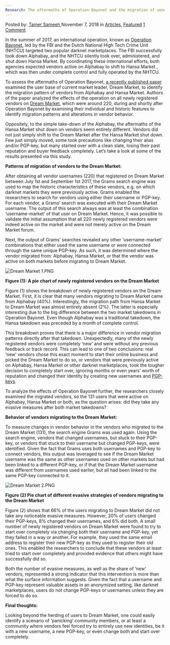 ```yaml
---
Research: The aftermaths of Operation Bayonet and the migration of vendors to Dream Market
---
```

<article class="post-listing post-27150 post type-post status-publish format-standard has-post-thumbnail hentry category-deepdot-news tag-aftermaths tag-bayonet tag-dream tag-market tag-migration tag-operation tag-research tag-vendors">
<div class="post-inner">
<p class="post-meta">
<span>Posted by: <a href="https://www.deepdotweb.com/author/tamersameeh/" title="">Tamer Sameeh </a></span>
<span>November 7, 2018</span>
<span>in <a href="https://www.deepdotweb.com/category/articles/" rel="category tag">Articles</a>, <a href="https://www.deepdotweb.com/category/deepdot-news/" rel="category tag">Featured</a></span>
<span><a href="https://www.deepdotweb.com/2018/11/07/research-the-aftermaths-of-operation-bayonet-and-the-migration-of-vendors-to-dream-market/#comments">1 Comment</a></span>
</p>
<div class="clear"></div>
<div class="entry">
<p>In the summer of 2017, an international operation, known as <a href="https://www.deepdotweb.com/2018/03/16/operation-bayonet-htcu-took-hansa-market-offline/">Operation Bayonet</a>, led by the FBI and the Dutch National High Tech Crime Unit (NHTCU) targeted two popular darknet marketplaces. The FBI successfully took down Alphabay, and the NHTCU silently took over, administered, and shut down Hansa Market. By coordinating these international efforts, both agencies expected vendors active on Alphabay to shift to Hansa Market , which was then under complete control and fully operated by the NHTCU.</p>
<p>To assess the aftermaths of Operation Bayonet, <a href="https://pure.tudelft.nl/portal/files/46185682/Wegberg_Verburgh_Lost_in_the_Dream.pdf">a recently published paper</a> examined the user base of current market leader, Dream Market, to identify the migration pattern of vendors from Alphabay and Hansa Market. Authors of the paper analyzed the effects of the operation on all newly registered vendors on <a href="http://www.deepdotweb.com/marketplace-directory/listing/dream-market/">Dream Market</a>, which were around 220, during and shortly after Operation Bayonet by examining their individual and historic features to identify migration patterns and alterations in vendor behavior.</p>
<p>Oppositely, to the simple take-down of the Alphabay, the aftermaths of the Hansa Market shut down on vendors seem entirely different. Vendors did not just simply shift to the Dream Market after the Hansa Market shut down. Few just simply moved, some took precautions like changing their alias and/or PGP-key, but many started over with a clean slate, losing their past reputation and buyer feedback completely. Let&#8217;s take a look at some of the results presented via this study.</p>
<p><strong>Patterns of migration of vendors to the Dream Market:</strong></p>
<p>After obtaining all vendor usernames (220) that registered on Dream Market between July 1st and September 1st 2017, the Grams search engine was used to map the historic characteristics of these vendors, e.g. on which darknet markets they were previously active. Grams enabled the researchers to search for vendors using either their username or PGP-key. For each vendor, a Grams&#8217; search was executed with their Dream Market username. The output of this search always was at least the combination ‘username-market’ of that user on Dream Market. Hence, it was possible to validate the initial assumption that all 220 newly registered vendors were indeed active on the market and were not merely active on the Dream Market forum.</p>
<p>Next, the output of Grams&#8217; searches revealed any other ‘username-market’ combinations that either used the same username or were connected through the same unique PGP-key. As such, it was determined where the vendor migrated from: Alphabay, Hansa Market, or that the vendor was active on both markets before migrating to Dream Market.</p>
<p><img class="wp-image-27156" src="https://www.deepdotweb.com/wp-content/uploads/2018/11/dream-market-1-png.png" alt="Dream Market 1.PNG" srcset="https://www.deepdotweb.com/wp-content/uploads/2018/11/dream-market-1-png.png 480w, https://www.deepdotweb.com/wp-content/uploads/2018/11/dream-market-1-png-300x227.png 300w" sizes="(max-width: 480px) 100vw, 480px" /></p>
<p><strong>Figure (1): A pie chart of newly registered vendors on the Dream Market</strong></p>
<p>Figure (1) shows the breakdown of newly registered vendors on the Dream Market. First, it is clear that many vendors migrating to Dream Market came from Alphabay (40%). Interestingly, the migration path from Hansa Market to Dream Market was almost entirely absent (2%). The latter is especially interesting due to the big difference between the two market takedowns in Operation Bayonet. Even though Alphabay was a traditional takedown, the Hansa takedown was preceded by a month of complete control.</p>
<p>This breakdown proves that there is a major difference in vendor migration patterns directly after that takedown. Unexpectedly, many of the newly registered vendors were completely ‘new’ and were without any previous feedback or track record. This can lead to one of two conclusions: real ‘new’ vendors chose this exact moment to start their online business and picked the Dream Market to do so, or vendors that were previously active on Alphabay, Hansa Market or other darknet marketplaces, took the tougher decision to completely start over, ignoring months or even years’ worth of reputation and changed their identity by creating new usernames and <a href="https://www.deepdotweb.com/2017/10/22/basic-guide-pgp-tails/">PGP-keys</a>.</p>
<p>To analyze the effects of Operation Bayonet further, the researchers closely examined the migrated vendors, so the 131 users that were active on Alphabay, Hansa Market or both, as the question arises: did they take any evasive measures after both market takedowns?</p>
<p><strong>Behavior of vendors migrating to the Dream Market:</strong></p>
<p>To measure changes in vendor behavior in the vendors who migrated to the Dream Market (131), the search engine Grams was used again. Using the search engine, vendors that changed usernames, but stuck to their PGP-key, or vendors that stuck to their username but changed PGP-keys, were identified. Given the fact that Grams uses both usernames and PGP-key to connect vendors, this output was leveraged to see if the Dream Market username was the same as other usernames used on other markets but had been linked to a different PGP-key, or if that the Dream Market username was different from usernames used earlier, but all had been linked to the same PGP-key connected to it.</p>
<p><img class="wp-image-27157" src="https://www.deepdotweb.com/wp-content/uploads/2018/11/dream-market-2-png.png" alt="Dream Market 2.PNG" srcset="https://www.deepdotweb.com/wp-content/uploads/2018/11/dream-market-2-png.png 522w, https://www.deepdotweb.com/wp-content/uploads/2018/11/dream-market-2-png-300x187.png 300w" sizes="(max-width: 522px) 100vw, 522px" /></p>
<p><strong>Figure (2) Pie chart of different evasive strategies of vendors migrating to the Dream Market</strong></p>
<p>Figure (2) shows that 66% of the users migrating to Dream Market did not take any noticeable evasive measures. However, 20% of users changed their PGP-keys, 8% changed their usernames, and 6% did both. A small number of newly registered vendors on Dream Market were found to try to start over completely via changing both their username and PGP-key, yet they failed in a way or another. For example, they used the same email address to register their new PGP-key as they used to register their old ones. This enabled the researchers to conclude that these vendors at least tried to start over completely and provided evidence that others might have successfully did so.</p>
<p>Both the number of evasive measures, as well as the share of ‘new’ vendors, represented a strong indicator that this intervention is more than what the surface information suggests. Given the fact that a username and PGP-key represent valuable assets in an anonymized setting, like darknet marketplaces, users do not change PGP-keys or usernames unless they are forced to do so.</p>
<p><strong>Final thoughts:</strong></p>
<p>Looking beyond the herding of users to Dream Market, one could easily identify a scenario of ‘panicking’ community members, or at least a community where vendors feel forced try to entirely use new identities, be it with a new username, a new PGP-key, or even change both and start over completely.</p>
</div>
<span style="display:none"><a href="https://www.deepdotweb.com/tag/aftermaths/" rel="tag">aftermaths</a> <a href="https://www.deepdotweb.com/tag/bayonet/" rel="tag">bayonet</a> <a href="https://www.deepdotweb.com/tag/dream/" rel="tag">dream</a> <a href="https://www.deepdotweb.com/tag/market/" rel="tag">market</a> <a href="https://www.deepdotweb.com/tag/migration/" rel="tag">migration</a> <a href="https://www.deepdotweb.com/tag/operation/" rel="tag">operation</a> <a href="https://www.deepdotweb.com/tag/research/" rel="tag">research</a> <a href="https://www.deepdotweb.com/tag/vendors/" rel="tag">vendors</a></span> <span style="display:none" class="updated">2018-11-07</span>
<div style="display:none" class="vcard author" itemprop="author" itemscope itemtype="http://schema.org/Person"><strong class="fn" itemprop="name"><a href="https://www.deepdotweb.com/author/tamersameeh/" title="Posts by Tamer Sameeh" rel="author">Tamer Sameeh</a></strong></div>
</div>
</article>


